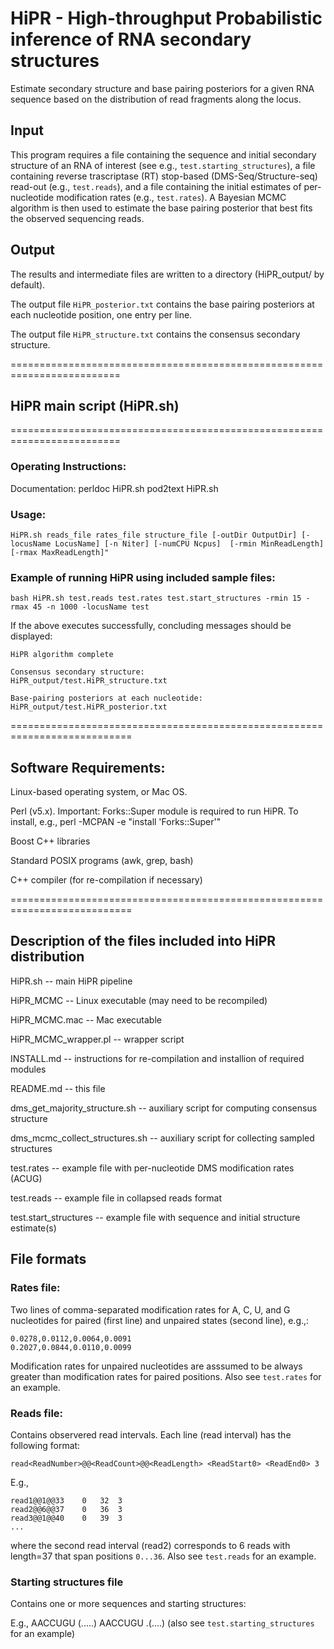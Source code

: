 
# HiPR - High-throughput Probabilistic inference of RNA secondary structures 

Estimate secondary structure and base pairing posteriors for a given RNA sequence based on the distribution of read fragments along the locus.

## Input
This program requires a file containing the sequence and initial secondary structure of an RNA of interest (see e.g., `test.starting_structures`), a file containing reverse trascriptase (RT) stop-based (DMS-Seq/Structure-seq) read-out (e.g., `test.reads`), and a file containing the initial estimates of per-nucleotide modification rates (e.g., `test.rates`). A Bayesian MCMC algorithm is then used to estimate the base pairing posterior that best fits the observed sequencing reads.

## Output
The results and intermediate files are written to a directory (HiPR_output/ by default).

The output file `HiPR_posterior.txt` contains the base pairing posteriors at each nucleotide position, one entry per line.

The output file `HiPR_structure.txt` contains the consensus secondary structure.

=========================================================================
## HiPR main script (HiPR.sh)

=========================================================================
### Operating Instructions:

Documentation:
perldoc HiPR.sh
pod2text HiPR.sh

### Usage:
```
HiPR.sh reads_file rates_file structure_file [-outDir OutputDir] [-locusName LocusName] [-n Niter] [-numCPU Ncpus]  [-rmin MinReadLength] [-rmax MaxReadLength]"
```

### Example of running HiPR using included sample files:
```
bash HiPR.sh test.reads test.rates test.start_structures -rmin 15 -rmax 45 -n 1000 -locusName test
```

If the above executes successfully, concluding messages should be displayed:

```
HiPR algorithm complete

Consensus secondary structure:
HiPR_output/test.HiPR_structure.txt

Base-pairing posteriors at each nucleotide:
HiPR_output/test.HiPR_posterior.txt
```

===========================================================================
## Software Requirements:
Linux-based operating system, or Mac OS.

Perl (v5.x). Important: Forks::Super module is required to run HiPR. To install, e.g., perl -MCPAN -e "install 'Forks::Super'"

Boost C++ libraries  

Standard POSIX programs (awk, grep, bash)

C++ compiler (for re-compilation if necessary)

===========================================================================
## Description of the files included into HiPR distribution

HiPR.sh -- main HiPR pipeline

HiPR_MCMC -- Linux executable (may need to be recompiled)

HiPR_MCMC.mac -- Mac executable

HiPR_MCMC_wrapper.pl -- wrapper script 

INSTALL.md -- instructions for re-compilation and installion of required modules

README.md -- this file

dms_get_majority_structure.sh -- auxiliary script for computing consensus structure

dms_mcmc_collect_structures.sh -- auxiliary script for collecting sampled structures

test.rates -- example file with per-nucleotide DMS modification rates (ACUG)

test.reads -- example file in collapsed reads format

test.start_structures -- example file with sequence and initial structure estimate(s)

## File formats

### Rates file:
Two lines of comma-separated modification rates for A, C, U, and G nucleotides for paired (first line) and unpaired states (second line), e.g.,:
```
0.0278,0.0112,0.0064,0.0091
0.2027,0.0844,0.0110,0.0099
````
Modification rates for unpaired nucleotides are asssumed to be always greater than modification rates for paired positions.
Also see `test.rates` for an example.

### Reads file:
Contains observered read intervals.
Each line (read interval) has the following format:
```
read<ReadNumber>@@<ReadCount>@@<ReadLength> <ReadStart0> <ReadEnd0> 3
```
E.g.,
```
read1@@1@@33	0	32	3
read2@@6@@37	0	36	3
read3@@1@@40	0	39	3
...
```
where the second read interval (read2) corresponds to 6 reads with length=37 that span positions `0...36`. Also see `test.reads` for an example.

### Starting structures file
Contains one or more sequences and starting structures:
<sequence1>
<secondary-structure-in-parenthesis-format1>
<sequence2>
<secondary-structure-in-parenthesis-format2>

E.g.,
AACCUGU
(.....)
AACCUGU
.(....)
(also see `test.starting_structures` for an example)

